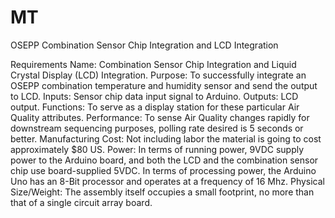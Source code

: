 # MT

OSEPP Combination Sensor Chip Integration and LCD Integration

Requirements Name: Combination Sensor Chip Integration and Liquid Crystal Display (LCD) Integration. 
Purpose: To successfully integrate an OSEPP combination temperature and humidity sensor and send the output to LCD. 
Inputs: Sensor chip data input signal to Arduino. 
Outputs: LCD output. 
Functions: To serve as a display station for these particular Air Quality attributes. 
Performance: To sense Air Quality changes rapidly for downstream sequencing purposes, polling rate desired is 5 seconds or better. 
Manufacturing Cost: Not including labor the material is going to cost approximately $80 US. 
Power: In terms of running power, 9VDC supply power to the Arduino board, and both the LCD and the combination sensor chip use board-supplied 5VDC. In terms of processing power, the Arduino Uno has an 8-Bit processor and operates at a frequency of 16 Mhz. 
Physical Size/Weight: The assembly itself occupies a small footprint, no more than that of a single circuit array board.
